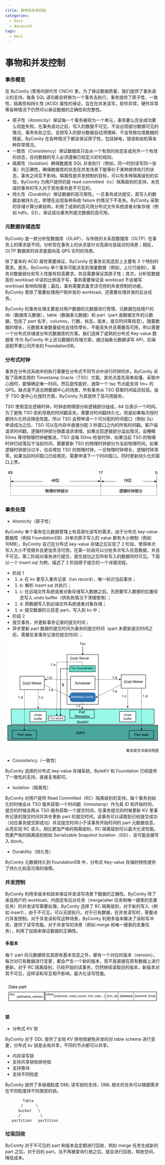 ```yaml
---
title: 事物和并发控制
categories:
  - Docs
  - Advanced
tags:
  - Docs
---
```


# 事物和并发控制

### 事务概览

在 ByConity (曾用内部代号 CNCH) 里，为了保证数据质量，我们提供了事务语义的支持。每条 SQL 语句都会转换为一个事务去执行，事务提供了原子性、一致性、隔离性和持久性 (ACID) 属性的保证，旨在在并发读写，软件异常，硬件异常等各种情况下仍然可以保证数据的正确性和完整性。

- 原子性（Atomicity）保证每一个事务被视为一个单元，事务要么完全成功要么彻底失败。在事务成功之前，写入的数据不可见，不会出现部分数据可见的情况。事务失败之后，会把写入的部分数据自动清理掉，不会导致垃圾数据的残留。ByConity 在各种情况下都会保证原子性，包括掉电，错误和宕机等各种异常情况。
- 一致性（Consistency）保证数据库只会从一个有效的状态变成另外一个有效的状态，任何数据的写入必须遵循已经定义好的规则。
- 隔离性（Isolation）确保数据库 SQL 并发执行（例如，同一时刻读写同一张表）的正确性，确保数据库的状态在并发场景下能等价于某种顺序执行的状态，事务之间互不影响。隔离性是并发控制的目标，可以有多种隔离级别的实现，ByConity 为用户提供的是 read committed（rc）隔离级别的支持。未完成的事务的写入对于其他事务是不可见的。
- 持久性（Durability）保证数据的高可用性。一旦事务成功提交，其写入的数据会被持久化，即使在出现各种系统 failure 的情况下不丢失。ByConity 采取的存储计算分离结构，利用了成熟的高可用分布式文件系统或者对象存储（例如 hdfs，S3），保证成功事务所提交数据的高可用。

### 元数据存储选型

ByConity 是一款分析型数据库（OLAP），与传统的关系型数据库（OLTP）在事务上的需求是不同。分析型在事务上的诉求是针对高吞吐低延迟的场景；相反，OLTP 数据库的诉求是面向高 QPS 实时的场景。

除了基本的 ACID 属性需要保证，ByConity 在事务实现选型上主要有 3 个特别的需求。首先，ByConity 单个事务可能涉及到海量数据（例如，上亿行级别），事务对数据吞吐和写入性能有较高要求，并且需要保证其原子性；其次，分析型数据库的 workload 中读的比例高于写，事务需要保证读 workload 不会被写 workload 影响和阻塞；最后，事务需要具备灵活可控的并发控制的功能，ByConity 里除了需要处理用户侧并发的 workload，还需要处理并发的后台任务。

ByConity 的事务处理主要是对用户数据的元数据进行管理，元数据包括用户的 db（数据库元数据），table（数据表元数据）和 part（part 是数据文件的元数据，包括了 part 名字，columns，行数，状态，版本，提交时间等信息）。随着数据的增长，元数据本身数量级也会线性增长，不能丢失并且需要高可用，所以需要一个分布式存储或分布式数据库的方案。我们选择了成熟的分布式 Key-value 数据库 作为 ByConity 中上述元数据的存储方案，通过抽象元数据读写 API，后端适配苹果公司开发的 FoundationDB。

### 分布式时钟

事务在分布式系统中的执行需要在分布式不同节点中进行时钟同步。ByConity 采取了简单实用的 Timestamp Oracle（TSO）方案。其优点首先简单易懂，采取中心授时，能够确定唯一时间。然后是性能好，通常一个 tso 节点能支持 1m+ 的 QPS。缺点是不适合跨数据中心的场景，所有事务从 TSO 获取时间延迟较高。由于 TSO 是中心化授时方案，ByConity 为其提供了高可用服务。

TSO 使用混合逻辑时钟，时钟由物理部分和逻辑部分组成，64 位表示一个时间。为了避免 TSO 宕机导致的时间戳丢失，需要对时间戳持久化。但是如果每次授时都持久化将会降低性能，所以 TSO 会预申请一个可分配的时间窗口（例如 3s）申请成功之后，TSO 可以在内存中直接分配 3 秒窗口之内的所有时间戳。客户端请求时间戳，逻辑时钟部分随着请求递增。如果出现逻辑部分溢出情况，会睡眠 50ms 等待物理时钟被推进。TSO 会每 50ms 检查时钟，如果当前 TSO 的物理时钟已经落后于当前时间，需要更新 TSO 的物理时钟部分为当前物理时间。如果逻辑时钟部分过半，也会增加 TSO 的物理时钟，一旦物理时钟增长，逻辑时钟清零。如果当前时间窗口已经用完，需要申请下一个时间窗口。同时更新持久化的窗口上界。

![](./assets/事物和并发控制/boxcnIQ0kKkzfdE6l3QnZZ31iGb.png)

### 事务处理

- Atomicity（原子性）

ByConity 单个事务在元数据管理上有高吞吐读写的需求，由于分布式 key-value 数据库（例如 FoundationDB）对单次原子写入的 value 都有大小限制（例如 10MB），ByConity 自己在分布式 key-value 存储之后实现了 2 阶段，使得单次写入大小不受限并且更加灵活可控。在第一阶段可以分批多次写入任意数据，并且不可见。第二阶段对事务进行提交，提交成功之后所有写入的数据同时可见。下面以一个 insert sql 为例，描述了 2 阶段原子提交的一个详细流程。

- 阶段 1
- 1. a: 在 kv 里写入事务记录（txn record），唯一标识当前事务；
- 1. b: 解析 insert sql 并执行；
- 1. c: 在远端文件系统或者对象存储写入数据之前，先把要写入数据的位置信息写入 undo buffer（供失败情况下清理使用）；
- 1. d: 把数据写入到远端文件系统或者对象存储；
- 1. e: 提交数据的元信息 part，写入到 kv 中；
- 阶段 2
- 提交事务，并更新事务记录的提交时间；
- 异步更新 part 数据的提交时间为事务的提交时间（part 未更新提交时间之前，需要反查事务记录的提交时间）；

![](./assets/事物和并发控制/boxcnSsWWnS2sH5qiwBsILZyaNg.png)

```
                                                       事务提交详细流程图
```

- Consistency（一致性）

ByConity 选择的分布式 key-value 存储系统，ByteKV 和 Foundation 已经提供了一致性的支持，直接复用即可。

- Isolation（隔离性）

ByConity 对用户提供 Read Committed（RC）隔离级别的支持。每个事务初始化的时候会从 TSO 服务获取一个时间戳（timestamp）作为其 ID 和开始时间，提交的时候会再从 TSO 服务获取一个提交时间，在事务提交的时候更新 KV 里事务记录的提交时间并异步更新 part 的提交时间。读事务可以读取到已经提交成功（对应事务提交即成功）并且提交时间小于读事务开始时间的 part 元数据信息，从而实现 RC 语义。相比更加严格的隔离级别，RC 隔离级别可以最大化读性能。而更严格的隔离级别例如 Serializable Snapshot Isolation（SSI），读可能会被写入 block。

- Durability（持久性）

ByConity 元数据持久到 FoundationDB 中，分布式 Key-value 存储的特性提供了持久化和高可用的保障。

### 并发控制

ByConity 利用多版本和锁来保证并发读写场景下数据的正确性。ByConity 除了来自用户的 workload，内部还有后台任务（merge/alter 任务和唯一键表的去重任务）的并发读写需要处理。ByConity 选择了 RC 隔离级别，对于新的写入（例如 insert），由于不可见，可以无锁执行。对于已有数据，在并发读写时，需要进行并发控制。对于并发读和写这种场景，ByConity 利用多版本解决了读和写冲突，提供了读写性能。对于并发写的场景（例如 merge 和唯一键表的去重任务），利用了加锁来保证数据的正确性。

#### 多版本

每个 part 的元数据除去其原有基本信息之外，都有一个对应的版本（version），每次对已有数据进行变更，都会产生一个新的版本，而不是直接在原有数据上进行更新。对于 RC 隔离级别，已经开始的读事务，仍然继续读取旧的版本，新版本对其不可见，这样读和写互相不影响，最大化读写性能。

![](./assets/事物和并发控制/boxcnJmeAgBLo86uZBHIHKbdRhc.png)

#### 锁

- 分布式 KV 锁

ByConity 对于 DDL 提供了全局 KV 排他锁避免并发的对 table schema 进行变更，分布式 kv 锁是全局共享，不同的节点都可以共享。

- 内存读写锁
- 支持共享锁和排他锁
- 支持等待
- 支持不同粒度

ByConity 提供了多级细粒度 DML 读写锁的支持，DML 相关的任务可以根据需求在不同粒度持不同类型的锁。

```
        Table
       /      \
      bucket   \
      /         \
   partition   partition

```

### 垃圾回收

ByConity 对于不可见的 part 和版本会定期进行回收，例如 merge 任务生成新的 part 之后，对于旧的 part，当不再被查询引用之后，就会进行回收，释放空间，降低成本。
